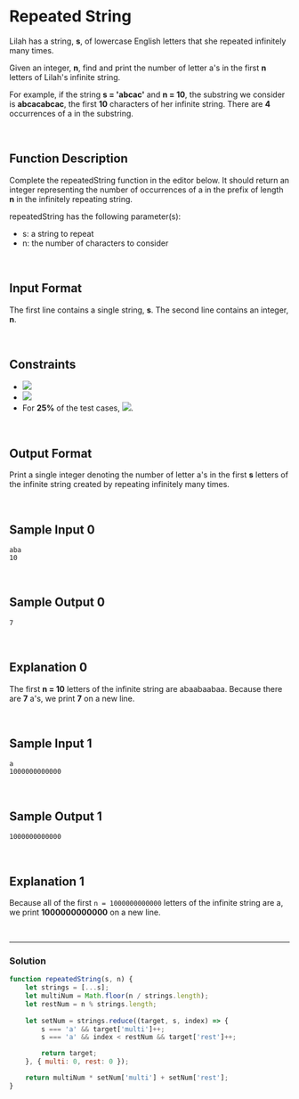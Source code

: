 # Repeated String
  
  
Lilah has a string, **s**, of lowercase English letters that she repeated infinitely many times.

Given an integer, **n**, find and print the number of letter a's in the first **n** letters of Lilah's infinite string.

For example, if the string **s = 'abcac'** and **n = 10**, the substring we consider is **abcacabcac**, the first **10** characters of her infinite string. There are **4** occurrences of a in the substring.

<br/>

## Function Description

Complete the repeatedString function in the editor below. It should return an integer representing the number of occurrences of a in the prefix of length **n** in the infinitely repeating string.

repeatedString has the following parameter(s):

- s: a string to repeat
- n: the number of characters to consider

<br/>

## Input Format

The first line contains a single string, **s**. 
The second line contains an integer, **n**.

<br/>

## Constraints

- ![](https://latex.codecogs.com/gif.latex?1\leq&space;|s|\leq&space;100)
- ![](https://latex.codecogs.com/gif.latex?1\leq&space;n\leq&space;10^{12})
- For **25%** of the test cases, ![](https://latex.codecogs.com/gif.latex?n&space;\leq&space;10^{6}).

<br/>

## Output Format

Print a single integer denoting the number of letter a's in the first **s** letters of the infinite string created by repeating  infinitely many times.

<br/>

## Sample Input 0
```
aba
10
```

<br/>

## Sample Output 0
```
7
```

<br/>

## Explanation 0 

The first **n = 10** letters of the infinite string are abaabaabaa. Because there are **7** a's, we print **7** on a new line.

<br/>

## Sample Input 1
```
a
1000000000000
```

<br/>

## Sample Output 1
```
1000000000000
```

<br/>

## Explanation 1 

Because all of the first `n = 1000000000000` letters of the infinite string are a, we print **1000000000000** on a new line.

<br/>

---

### Solution

```javascript
function repeatedString(s, n) {
    let strings = [...s];
    let multiNum = Math.floor(n / strings.length);
    let restNum = n % strings.length;
    
    let setNum = strings.reduce((target, s, index) => {
        s === 'a' && target['multi']++;
        s === 'a' && index < restNum && target['rest']++;

        return target;
    }, { multi: 0, rest: 0 });

    return multiNum * setNum['multi'] + setNum['rest'];
}
```